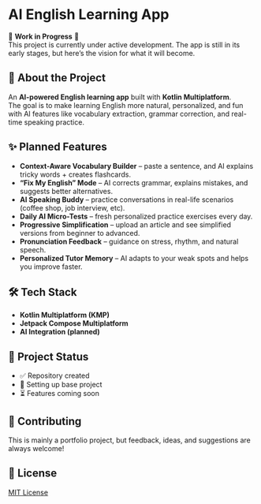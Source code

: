 # AI English Learning App  

🚧 **Work in Progress** 🚧  
This project is currently under active development. The app is still in its early stages, but here’s the vision for what it will become.  

## 📖 About the Project  
An **AI-powered English learning app** built with **Kotlin Multiplatform**.  
The goal is to make learning English more natural, personalized, and fun with AI features like vocabulary extraction, grammar correction, and real-time speaking practice.  

## ✨ Planned Features  
- **Context-Aware Vocabulary Builder** – paste a sentence, and AI explains tricky words + creates flashcards.  
- **“Fix My English” Mode** – AI corrects grammar, explains mistakes, and suggests better alternatives.  
- **AI Speaking Buddy** – practice conversations in real-life scenarios (coffee shop, job interview, etc).  
- **Daily AI Micro-Tests** – fresh personalized practice exercises every day.  
- **Progressive Simplification** – upload an article and see simplified versions from beginner to advanced.  
- **Pronunciation Feedback** – guidance on stress, rhythm, and natural speech.  
- **Personalized Tutor Memory** – AI adapts to your weak spots and helps you improve faster.  

## 🛠️ Tech Stack  
- **Kotlin Multiplatform (KMP)**  
- **Jetpack Compose Multiplatform**  
- **AI Integration (planned)**  

## 📅 Project Status  
- ✅ Repository created  
- 🚧 Setting up base project  
- ⏳ Features coming soon  

## 🤝 Contributing  
This is mainly a portfolio project, but feedback, ideas, and suggestions are always welcome!  

## 📜 License  
[MIT License](./LICENSE)  
